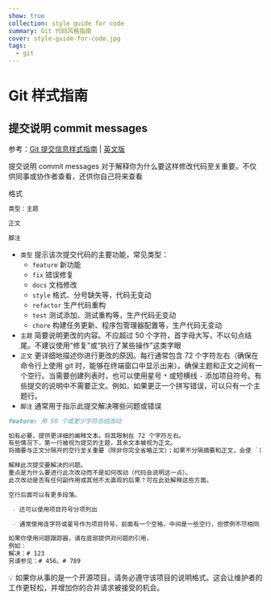 ```yaml
---
show: true
collection: style guide for code
summary: Git 代码风格指南
cover: style-guide-for-code.jpg
tags:
  - git
---
```


# Git 样式指南

## 提交说明 commit messages
参考：[Git 提交信息样式指南](./attachments/git-commit-message-guide-CN.pdf) | [英文版](https://s3.cn-north-1.amazonaws.com.cn/static-documents/nd001/Udacity+Nanodegree+Style+Guide_CSS_EN.pdf)

提交说明 commit messages 对于解释你为什么要这样修改代码至关重要。不仅供同事或协作者查看，还供你自己将来查看

格式

```md
类型：主题

正文

脚注
```

* `类型` 提示该次提交代码的主要功能，常见类型：
    * `feature` 新功能
    * `fix` 错误修复
    * `docs` 文档修改
    * `style` 格式、分号缺失等，代码无变动
    * `refactor` 生产代码重构
    * `test` 测试添加、测试重构等，生产代码无变动
    * `chore` 构建任务更新、程序包管理器配置等，生产代码无变动
* `主题` 简要说明更改的内容。不应超过 50 个字符，首字母大写，不以句点结尾。不建议使用“修复”或“执行了某些操作”这类字眼
* `正文` 更详细地描述你进行更改的原因。每行通常包含 72 个字符左右（确保在命令行上使用 git 时，能够在终端窗口中显示出来）。确保主题和正文之间有一个空行。当需要创建列表时，也可以使用星号 `*` 或短横线 `-` 添加项目符号。有些提交的说明中不需要正文。例如，如果更正一个拼写错误，可以只有一个主题行。
* `脚注` 通常用于指示此提交解决哪些问题或错误


```md
feature: 用 50 个或更少字符总结改动

如有必要，提供更详细的阐释文本。将其限制在 72 个字符左右。
有些情况下，第一行被视为提交的主题，其余文本被视为正文。
将摘要与正文分隔开的空行至关重要（除非你完全省略正文）；如果不分隔摘要和正文，会使 `log`、`shortlog` 和 `rebase` 等工具可能无法识别。

解释此次提交要解决的问题。
重点是为什么要进行此次改动而不是如何改动（代码会说明这一点）。
此次改动是否有任何副作用或其他不太直观的后果？可在此处解释这些方面。

空行后面可以有更多段落。

 - 还可以使用项目符号分项列出

 - 通常使用连字符或星号作为项目符号，前面有一个空格，中间是一些空行，但惯例不尽相同

如果你使用问题跟踪器，请在底部提供对问题的引用，
例如：
解决：# 123
另请参见：# 456、# 789
```

:bulb: 如果你从事的是一个开源项目，请务必遵守该项目的说明格式。这会让维护者的工作更轻松，并增加你的合并请求被接受的机会。